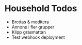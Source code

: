 # Household Todos

- Brottas & meditera
- Annons i fler grupper
- Klipp gräsmattan
- Test webhook deployment
